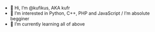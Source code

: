 - 👋 Hi, I’m @kufikus, AKA kufr
- 👀 I’m interested in Python, C++, PHP and JavaScript / I’m absolute begginer
- 🌱 I’m currently learning all of above

